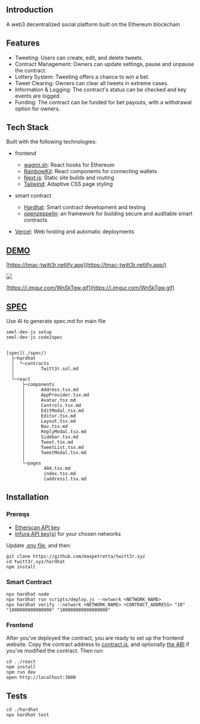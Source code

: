 ## Introduction

A web3 decentralized social platform built on the Ethereum blockchain


## Features

- Tweeting: Users can create, edit, and delete tweets.
- Contract Management: Owners can update settings, pause and unpause the contract.
- Lottery System: Tweeting offers a chance to win a bet.
- Tweet Clearing: Owners can clear all tweets in extreme cases.
- Information & Logging: The contract's status can be checked and key events are logged.
- Funding: The contract can be funded for bet payouts, with a withdrawal option for owners.

## Tech Stack

Built with the following technologies:

- frontend

  - [wagmi.sh](https://wagmi.sh/): React hooks for Ethereum
  - [RainbowKit](https://www.rainbowkit.com/): React components for connecting wallets
  - [Next.js](https://nextjs.org/): Static site builds and routing
  - [Tailwind](https://tailwindcss.com/): Adaptive CSS page styling

- smart contract

  - [Hardhat](https://hardhat.org/): Smart contract development and testing
  - [openzeppelin](https://www.openzeppelin.com/): an framework for building secure and auditable smart contracts

- [Vercel](https://vercel.com/): Web hosting and automatic deployments

## [DEMO](https://tmac-twitt3r.netlify.app/)

[https://tmac-twitt3r.netlify.app](https://tmac-twitt3r.netlify.app/)

<img src="https://i.imgur.com/WnSkTgw.gif" />

[https://i.imgur.com/WnSkTgw.gif](https://i.imgur.com/WnSkTgw.gif)

## [SPEC](./spec/)

Use AI to generate spec.md for main file
```
smol-dev-js setup
smol-dev-js code2spec


[spec](./spec/)
  ├─hardhat
  │  └─contracts
  │          Twitt3r.sol.md
  │
  └─react
      ├─components
      │      Address.tsx.md
      │      AppProvider.tsx.md
      │      Avatar.tsx.md
      │      Controls.tsx.md
      │      EditModal.tsx.md
      │      Editor.tsx.md
      │      Layout.tsx.md
      │      Nav.tsx.md
      │      ReplyModal.tsx.md
      │      Sidebar.tsx.md
      │      Tweet.tsx.md
      │      TweetList.tsx.md
      │      TweetModal.tsx.md
      │
      └─pages
              404.tsx.md
              index.tsx.md
              [address].tsx.md
  ```

## Installation

### Prereqs

- [Etherscan API key](https://etherscan.io/apis)
- [Infura API key(s)](https://infura.io/) for your chosen networks

Update [.env file](./hardhat/.env.example), and then:

```
git clone https://github.com/maxpetretta/twitt3r.xyz
cd twitt3r.xyz/hardhat
npm install
```

### Smart Contract

```
npx hardhat node
npx hardhat run scripts/deploy.js --network <NETWORK_NAME>
npx hardhat verify --network <NETWORK_NAME> <CONTRACT_ADDRESS> "10" "1000000000000000" "100000000000000000"
```

### Frontend

After you've deployed the contract, you are ready to set up the frontend website. Copy the contract address to [contract.js](./react/lib/contract.js), and optionally [the ABI](./react/lib/abi/Twitt3r.json) if you've modified the contract. Then run:

```
cd ../react
npm install
npm run dev
open http://localhost:3000
```

## Tests

```
cd ./hardhat
npx hardhat test
```
